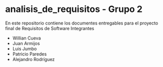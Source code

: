 # analisis_de_requisitos - Grupo 2
En este repositorio contiene los documentes entregables para el proyecto final de Requisitos de Software
Integrantes
-  Willian Cueva
-  Juan Armijos
- Luis Jumbo
- Patricio Paredes
- Alejandro Rodríguez

